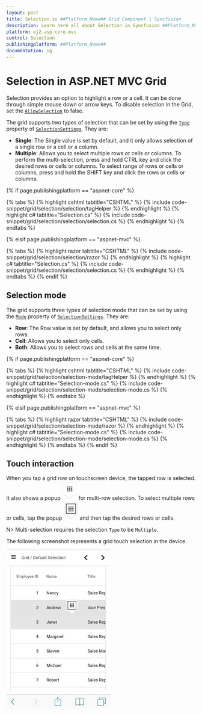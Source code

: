 ```yaml
---
layout: post
title: Selection in ##Platform_Name## Grid Component | Syncfusion
description: Learn here all about Selection in Syncfusion ##Platform_Name## Grid component of Syncfusion Essential JS 2 and more.
platform: ej2-asp-core-mvc
control: Selection
publishingplatform: ##Platform_Name##
documentation: ug
---
```



# Selection in ASP.NET MVC Grid

Selection provides an option to highlight a row or a cell. It can be done through simple mouse down or arrow keys. To disable selection in the Grid, set the [`AllowSelection`](https://help.syncfusion.com/cr/aspnetcore-js2/Syncfusion.EJ2.Grids.Grid.html#Syncfusion_EJ2_Grids_Grid_AllowSelection) to false.

The grid supports two types of selection that can be set by using the [`Type`](https://help.syncfusion.com/cr/aspnetcore-js2/Syncfusion.EJ2.Grids.GridSelectionSettings.html#Syncfusion_EJ2_Grids_GridSelectionSettings_Type) property of [`SelectionSettings`](https://help.syncfusion.com/cr/aspnetcore-js2/Syncfusion.EJ2.Grids.GridSelectionSettings.html). They are:

* **Single**: The Single value is set by default, and it only allows selection of a single row or a cell or a column.
* **Multiple**: Allows you to select multiple rows or cells or columns. To perform the multi-selection, press and hold CTRL key and click the desired rows or cells or columns. To select range of rows or cells or columns, press and hold the SHIFT key and click the rows or cells or columns.

{% if page.publishingplatform == "aspnet-core" %}

{% tabs %}
{% highlight cshtml tabtitle="CSHTML" %}
{% include code-snippet/grid/selection/selection/tagHelper %}
{% endhighlight %}
{% highlight c# tabtitle="Selection.cs" %}
{% include code-snippet/grid/selection/selection/selection.cs %}
{% endhighlight %}
{% endtabs %}

{% elsif page.publishingplatform == "aspnet-mvc" %}

{% tabs %}
{% highlight razor tabtitle="CSHTML" %}
{% include code-snippet/grid/selection/selection/razor %}
{% endhighlight %}
{% highlight c# tabtitle="Selection.cs" %}
{% include code-snippet/grid/selection/selection/selection.cs %}
{% endhighlight %}
{% endtabs %}
{% endif %}



## Selection mode

The grid supports three types of selection mode that can be set by using the [`Mode`](https://help.syncfusion.com/cr/aspnetcore-js2/Syncfusion.EJ2.Grids.GridSelectionSettings.html#Syncfusion_EJ2_Grids_GridSelectionSettings_Mode) property of [`SelectionSettings`](https://help.syncfusion.com/cr/aspnetcore-js2/Syncfusion.EJ2.Grids.GridSelectionSettings.html). They are:

* **Row**: The Row value is set by default, and allows you to select only rows.
* **Cell**: Allows you to select only cells.
* **Both**: Allows you to select rows and cells at the same time.

{% if page.publishingplatform == "aspnet-core" %}

{% tabs %}
{% highlight cshtml tabtitle="CSHTML" %}
{% include code-snippet/grid/selection/selection-mode/tagHelper %}
{% endhighlight %}
{% highlight c# tabtitle="Selection-mode.cs" %}
{% include code-snippet/grid/selection/selection-mode/selection-mode.cs %}
{% endhighlight %}
{% endtabs %}

{% elsif page.publishingplatform == "aspnet-mvc" %}

{% tabs %}
{% highlight razor tabtitle="CSHTML" %}
{% include code-snippet/grid/selection/selection-mode/razor %}
{% endhighlight %}
{% highlight c# tabtitle="Selection-mode.cs" %}
{% include code-snippet/grid/selection/selection-mode/selection-mode.cs %}
{% endhighlight %}
{% endtabs %}
{% endif %}



## Touch interaction

When you tap a grid row on touchscreen device, the tapped row is selected. It also shows a popup 
![Selection in ASP.NET MVC Grid.](../../images/aspnet-mvc-grid-selection.jpg) 
for multi-row selection. To select multiple rows or cells, tap the popup
![Multiple selection in ASP.NET MVC Grid.](../../images/aspnet-mvc-grid-multiple-row-selection.jpg)  and then tap the desired rows or cells.

N> Multi-selection requires the selection `Type` to be `Multiple`.

The following screenshot represents a grid touch selection in the device.

![Touch interaction in ASP.NET MVC Grid.](../../images/aspnet-mvc-grid-touch-selection.jpg)